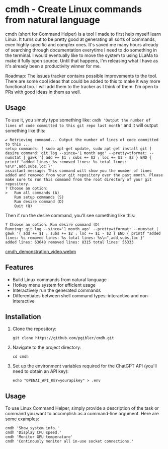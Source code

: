 # cmdh - Create Linux commands from natural language

cmdh (short for Command Helper) is a tool I made to first help myself learn Linux. It turns out to be pretty good at generating all sorts of commands, even highly specific and complex ones. It's saved me many hours already of searching through documentation everytime I need to do something in the terminal. I would eventually like to move the system to using LLaMa to make it fully open source. Until that happens, I'm releasing what I have as it's already been a productivity winner for me.

Roadmap: The issues tracker contains possible improvements to the tool. There are some cool ideas that could be added to this to make it way more functional too. I will add them to the tracker as I think of them. I'm open to PRs with good ideas in them as well.

## Usage

To use it, you simply type something like: `cmdh 'Output the number of lines of code committed to this git repo last month'` and it will output something like this:

```
✔ Retrieving command... Output the number of lines of code committed to this ...
setup commands: [ sudo apt-get update, sudo apt-get install git ]
desire command: git log --since='1 month ago' --pretty=tformat: --numstat | gawk '{ add += $1 ; subs += $2 ; loc += $1 - $2 } END { printf "added lines: %s removed lines: %s total lines: %s\n",add,subs,loc }'
assistant message: This command will show you the number of lines added and removed from your git repository over the past month. Please make sure to run this command from the root directory of your git repository.
? Choose an option:
>   Run all commands (A)
    Run setup commands (S)
    Run desire command (D)
    Quit (Q)
```

Then if run the desire command, you'll see something like this:

```
? Choose an option: Run desire command (D)
Running: git log --since='1 month ago' --pretty=tformat: --numstat | gawk '{ add += $1 ; subs += $2 ; loc += $1 - $2 } END { printf "added lines: %s removed lines: %s total lines: %s\n",add,subs,loc }'
added lines: 63648 removed lines: 8315 total lines: 55333
```

[cmdh_demonstration_video.webm](https://user-images.githubusercontent.com/119892/233747166-552339ef-f3fe-4eb5-9161-db574b6f96fc.webm)

## Features

- Build Linux commands from natural language
- Hotkey menu system for efficient usage
- Interactively run the generated commands
- Differentiates between shell command types: interactive and non-interactive

## Installation

1. Clone the repository:

    `git clone https://github.com/pgibler/cmdh.git`

2. Navigate to the project directory:

    `cd cmdh`

3. Set up the environment variables required for the ChatGPT API (you'll need to obtain an API key):

    `echo "OPENAI_API_KEY=yourapikey" > .env`

## Usage

To use Linux Command Helper, simply provide a description of the task or command you want to accomplish as a command-line argument. Here are some examples:

```
cmdh 'Show system info.'
cmdh 'Display CPU speed.'
cmdh 'Monitor GPU temperature'
cmdh 'Continously monitor all in-use socket connections.'
```
